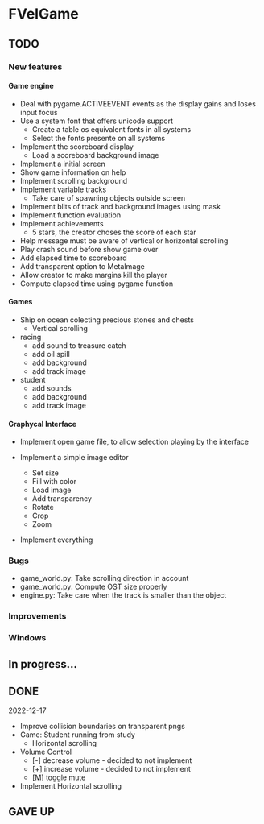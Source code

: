 
# FVelGame

## TODO

### New features

#### Game engine

- Deal with pygame.ACTIVEEVENT events as the display gains and loses input focus
- Use a system font that offers unicode support
  - Create a table os equivalent fonts in all systems
  - Select the fonts presente on all systems
- Implement the scoreboard display
  - Load a scoreboard background image
- Implement a initial screen
- Show game information on help
- Implement scrolling background
- Implement variable tracks
  - Take care of spawning objects outside screen
- Implement blits of track and background images using mask
- Implement function evaluation
- Implement achievements
  - 5 stars, the creator choses the score of each star
- Help message must be aware of vertical or horizontal scrolling
- Play crash sound before show game over
- Add elapsed time to scoreboard
- Add transparent option to MetaImage
- Allow creator to make margins kill the player
- Compute elapsed time using pygame function

#### Games

- Ship on ocean colecting precious stones and chests
  - Vertical scrolling
- racing
  - add sound to treasure catch
  - add oil spill
  - add background
  - add track image
- student
  - add sounds
  - add background
  - add track image

#### Graphycal Interface

- Implement open game file, to allow selection playing by the interface
- Implement a simple image editor 
  - Set size
  - Fill with color
  - Load image
  - Add transparency
  - Rotate
  - Crop
  - Zoom

- Implement everything

### Bugs

- game_world.py: Take scrolling direction in account
- game_world.py: Compute OST size properly
- engine.py:     Take care when the track is smaller than the object

### Improvements

### Windows

## In progress...

## DONE

2022-12-17
- Improve collision boundaries on transparent pngs
- Game: Student running from study
  - Horizontal scrolling
- Volume Control
  - [-] decrease volume - decided to not implement
  - [+] increase volume - decided to not implement
  - [M] toggle mute
- Implement Horizontal scrolling

## GAVE UP
